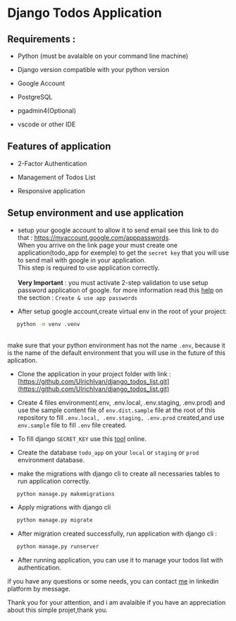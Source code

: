 # Django Todos Application

## Requirements :

- Python (must be avalaible on your command line machine)

- Django version compatible with your python version

- Google Account

- PostgreSQL

- pgadmin4(Optional)

- vscode or other IDE

## Features of application

- 2-Factor Authentication

- Management of Todos List

- Responsive application

## Setup environment and use application

- setup your google account to allow it to send email see this link to do that : https://myaccount.google.com/apppasswords. <br>
  When you arrive on the link page your must create one application(todo_app for exemple) to get the `secret key` that you will use to send mail with google in your application.<br> This step is required to use application correctly.<br><br>
  **Very Important** : you must activate 2-step validation to use setup password application of google. for more information read this [help](https://support.google.com/mail/answer/185833?sjid=11845357661678490645-EU) on the section : `Create & use app passwords`

- After setup google account,create virtual env in the root of your project:

```cmd
   python -m venv .venv
```

<br> make sure that your python environment has not the name `.env`, because it is the name of the default environment that you will use in the future of this aplication.

- Clone the application in your project folder with link : [https://github.com/UlrichIvan/django_todos_list.git](https://github.com/UlrichIvan/django_todos_list.git)

- Create 4 files environment(.env, .env.local, .env.staging, .env.prod) and use the sample content file of `env.dist.sample` file at the root of this repository to fill `.env.local, .env.staging, .env.prod` created,and use `env.sample` file to fill `.env` file created.

- To fill django `SECRET_KEY` use this [tool](https://djecrety.ir/) online.

- Create the database `todo_app` on your `local` or `staging` or `prod` environment database.

- make the migrations with django cli to create all necessaries tables to run application correctly.

```cmd
   python manage.py makemigrations
```

- Apply migrations with django cli

```cmd
   python manage.py migrate
```

- After migration created successfully, run application with django cli :

```cmd
   python manage.py runserver
```

- After running application, you can use it to manage your todos list with authentication.

if you have any questions or some needs, you can contact [me](https://www.linkedin.com/in/ulrich-chokomeny/) in linkedin platform by message.<br>

Thank you for your attention, and i am avalaible if you have an appreciation about this simple projet,thank you.
